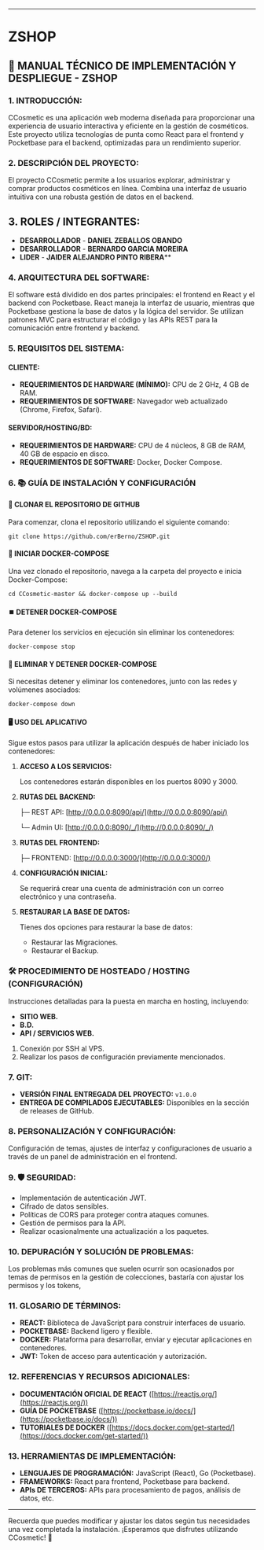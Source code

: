 
---

# ZSHOP

## 📘 MANUAL TÉCNICO DE IMPLEMENTACIÓN Y DESPLIEGUE - ZSHOP

### 1. INTRODUCCIÓN:

CCosmetic es una aplicación web moderna diseñada para proporcionar una experiencia de usuario interactiva y eficiente en la gestión de cosméticos. Este proyecto utiliza tecnologías de punta como React para el frontend y Pocketbase para el backend, optimizadas para un rendimiento superior.

### 2. DESCRIPCIÓN DEL PROYECTO:

El proyecto CCosmetic permite a los usuarios explorar, administrar y comprar productos cosméticos en línea. Combina una interfaz de usuario intuitiva con una robusta gestión de datos en el backend.

## 3. ROLES / INTEGRANTES:

- **DESARROLLADOR** - **DANIEL ZEBALLOS OBANDO**
- **DESARROLLADOR** - **BERNARDO GARCIA MOREIRA**
- **LIDER** - **JAIDER ALEJANDRO PINTO RIBERA****
### 4. ARQUITECTURA DEL SOFTWARE:

El software está dividido en dos partes principales: el frontend en React y el backend con Pocketbase. React maneja la interfaz de usuario, mientras que Pocketbase gestiona la base de datos y la lógica del servidor. Se utilizan patrones MVC para estructurar el código y las APIs REST para la comunicación entre frontend y backend.

### 5. REQUISITOS DEL SISTEMA:

#### CLIENTE:

- **REQUERIMIENTOS DE HARDWARE (MÍNIMO):** CPU de 2 GHz, 4 GB de RAM.
- **REQUERIMIENTOS DE SOFTWARE:** Navegador web actualizado (Chrome, Firefox, Safari).

#### SERVIDOR/HOSTING/BD:

- **REQUERIMIENTOS DE HARDWARE:** CPU de 4 núcleos, 8 GB de RAM, 40 GB de espacio en disco.
- **REQUERIMIENTOS DE SOFTWARE:** Docker, Docker Compose.

### 6. 📚 GUÍA DE INSTALACIÓN Y CONFIGURACIÓN

#### 🚀 CLONAR EL REPOSITORIO DE GITHUB

Para comenzar, clona el repositorio utilizando el siguiente comando:

```shell
git clone https://github.com/erBerno/ZSHOP.git
```

#### 🐳 INICIAR DOCKER-COMPOSE

Una vez clonado el repositorio, navega a la carpeta del proyecto e inicia Docker-Compose:

```shell
cd CCosmetic-master && docker-compose up --build
```

#### ⏹️ DETENER DOCKER-COMPOSE

Para detener los servicios en ejecución sin eliminar los contenedores:

```shell
docker-compose stop
```

#### 🧹 ELIMINAR Y DETENER DOCKER-COMPOSE

Si necesitas detener y eliminar los contenedores, junto con las redes y volúmenes asociados:

```shell
docker-compose down
```

#### 🖥️ USO DEL APLICATIVO

Sigue estos pasos para utilizar la aplicación después de haber iniciado los contenedores:

1. **ACCESO A LOS SERVICIOS:**
    
    Los contenedores estarán disponibles en los puertos 8090 y 3000.
    
2. **RUTAS DEL BACKEND:**
    
    ├─ REST API: [http://0.0.0.0:8090/api/](http://0.0.0.0:8090/api/)
    
    └─ Admin UI: [http://0.0.0.0:8090/_/](http://0.0.0.0:8090/_/)
    
3. **RUTAS DEL FRONTEND:**
    
    ├─ FRONTEND: [http://0.0.0.0:3000/](http://0.0.0.0:3000/)
    
4. **CONFIGURACIÓN INICIAL:**
    
    Se requerirá crear una cuenta de administración con un correo electrónico y una contraseña.
    
5. **RESTAURAR LA BASE DE DATOS:**
    
    Tienes dos opciones para restaurar la base de datos:
    
    - Restaurar las Migraciones.
    - Restaurar el Backup.

### 🛠️ PROCEDIMIENTO DE HOSTEADO / HOSTING (CONFIGURACIÓN)

Instrucciones detalladas para la puesta en marcha en hosting, incluyendo:

- **SITIO WEB.**
- **B.D.**
- **API / SERVICIOS WEB.**

1. Conexión por SSH al VPS.
2. Realizar los pasos de configuración previamente mencionados.
### 7. GIT:

- **VERSIÓN FINAL ENTREGADA DEL PROYECTO:** `v1.0.0`
- **ENTREGA DE COMPILADOS EJECUTABLES:** Disponibles en la sección de releases de GitHub.

### 8. PERSONALIZACIÓN Y CONFIGURACIÓN:

Configuración de temas, ajustes de interfaz y configuraciones de usuario a través de un panel de administración en el frontend.

### 9. 🛡️ SEGURIDAD:

- Implementación de autenticación JWT.
- Cifrado de datos sensibles.
- Políticas de CORS para proteger contra ataques comunes.
- Gestión de permisos para la API.
- Realizar ocasionalmente una actualización a los paquetes.

### 10. DEPURACIÓN Y SOLUCIÓN DE PROBLEMAS:

Los problemas más comunes que suelen ocurrir son ocasionados por temas de permisos en la gestión de colecciones, bastaría con ajustar los permisos y los tokens, 

### 11. GLOSARIO DE TÉRMINOS:

- **REACT:** Biblioteca de JavaScript para construir interfaces de usuario.
- **POCKETBASE:** Backend ligero y flexible.
- **DOCKER:** Plataforma para desarrollar, enviar y ejecutar aplicaciones en contenedores.
- **JWT:** Token de acceso para autenticación y autorización.

### 12. REFERENCIAS Y RECURSOS ADICIONALES:

- **DOCUMENTACIÓN OFICIAL DE REACT** ([https://reactjs.org/](https://reactjs.org/))
- **GUÍA DE POCKETBASE** ([https://pocketbase.io/docs/](https://pocketbase.io/docs/))
- **TUTORIALES DE DOCKER** ([https://docs.docker.com/get-started/](https://docs.docker.com/get-started/))

### 13. HERRAMIENTAS DE IMPLEMENTACIÓN:

- **LENGUAJES DE PROGRAMACIÓN:** JavaScript (React), Go (Pocketbase).
- **FRAMEWORKS:** React para frontend, Pocketbase para backend.
- **APIs DE TERCEROS:** APIs para procesamiento de pagos, análisis de datos, etc.

---

Recuerda que puedes modificar y ajustar los datos según tus necesidades una vez completada la instalación. ¡Esperamos que disfrutes utilizando CCosmetic! 🌟
